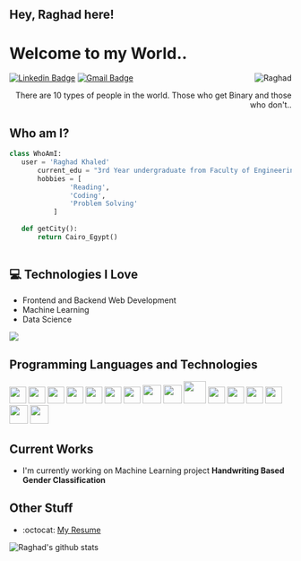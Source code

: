 ## Hey, Raghad here!

<h1>Welcome to my World..</h1> 

<img src = 'https://github.com/Raghad-Khaled/Raghad-Khaled/tree/master/images/raghad.gif' alt = 'Raghad' align='right'/>

[![Linkedin Badge](https://img.shields.io/badge/-haanyali-blue?style=flat-square&logo=Linkedin&logoColor=white&link=https://www.linkedin.com/in/Raghad-Khaled)](https://www.linkedin.com/in/Rghad-Khaled) [![Gmail Badge](https://img.shields.io/badge/-raghad200059@gmail.com-c14438?style=flat-square&logo=Gmail&logoColor=white&link=mailto:raghad200059@gmail.com)](mailto:raghad200059@gmail.com)

<div style="text-align: right">There are 10 types of people in the world. Those who get Binary and those who don't.. </div>

 ## Who am I?
 ```python
 class WhoAmI:
 	user = 'Raghad Khaled'
		current_edu = "3rd Year undergraduate from Faculty of Engineering Cairo University, Giza."
		hobbies = [
				'Reading',
				'Coding',
				'Problem Solving'
			]
	
	def getCity():
		return Cairo_Egypt()
		
 ```

## :computer: Technologies I Love

* Frontend and Backend Web Development
* Machine Learning
* Data Science

<img src = "https://github-readme-stats.vercel.app/api/top-langs/?username=Raghad-Khaled&layout=compact">

## Programming Languages and Technologies
<img src = 'https://github.com/Raghad-Khaled/Raghad-Khaled/tree/master/images/c-original.svg' width='30'/>
<img src = 'https://github.com/Raghad-Khaled/Raghad-Khaled/tree/master/images/cpp.svg' width='30'/> 
<img src = 'https://github.com/Raghad-Khaled/Raghad-Khaled/tree/master/images/python2.png' height='30'/>
<img src = 'https://github.com/Raghad-Khaled/Raghad-Khaled/tree/master/images/html.svg' width='30'/>
<img src='https://github.com/Raghad-Khaled/Raghad-Khaled/tree/master/images/java.svg' width='30'/>
<img src = 'https://github.com/Raghad-Khaled/Raghad-Khaled/tree/master/images/css.svg' width='30'/>
<img src = 'https://github.com/Raghad-Khaled/Raghad-Khaled/tree/master/images/js.svg' width='30'/>
<img src = 'https://github.com/Raghad-Khaled/Raghad-Khaled/tree/master/images/bootstrap.svg' width='33'/> 
<img src = 'https://github.com/Raghad-Khaled/Raghad-Khaled/tree/master/images/dart.svg' width='33'/>
<img src = 'https://github.com/Raghad-Khaled/Raghad-Khaled/tree/master/images/php.svg' width='40'/>
<img src = 'https://github.com/Raghad-Khaled/Raghad-Khaled/tree/master/images/sql.svg' width='30'/> 
 <img src = 'https://github.com/Raghad-Khaled/Raghad-Khaled/tree/master/images/matlab.png' width='30'/>
 <img src = 'https://github.com/Raghad-Khaled/Raghad-Khaled/tree/master/images/flask.png' width='30'/>
 <img src = 'https://github.com/Raghad-Khaled/Raghad-Khaled/tree/master/images/git.svg' width='30'/>
 <img src = 'https://github.com/Raghad-Khaled/Raghad-Khaled/tree/master/images/react.svg' width='33'/>
 <img src = 'https://github.com/Raghad-Khaled/Raghad-Khaled/tree/master/images/docker.png' width='33'/>
 

 
## Current Works
 * I'm currently working on Machine Learning project **Handwriting Based Gender Classification**
 
## Other Stuff
  - :octocat: [My Resume](https://drive.google.com/file/d/1nLWrgPqiO4Ag0H9-5VQ19li-f-6PYVx9/view?usp=sharing)

![Raghad's github stats](https://github-readme-stats.vercel.app/api?username=Raghad-Khaled&show_icons=true&hide=[%22issues%22])
 
 
